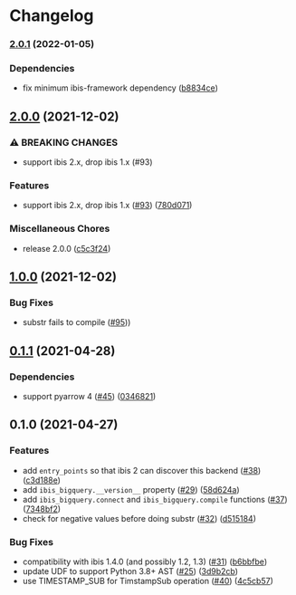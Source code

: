 # Changelog

### [2.0.1](https://www.github.com/ibis-project/ibis-bigquery/compare/v2.0.0...v2.0.1) (2022-01-05)


### Dependencies

* fix minimum ibis-framework dependency ([b8834ce](https://www.github.com/ibis-project/ibis-bigquery/commit/b8834ce58453a09d790f44eb73f98319f17f84fa))

## [2.0.0](https://www.github.com/ibis-project/ibis-bigquery/compare/v0.1.1...v2.0.0) (2021-12-02)


### ⚠ BREAKING CHANGES

* support ibis 2.x, drop ibis 1.x (#93)

### Features

* support ibis 2.x, drop ibis 1.x ([#93](https://www.github.com/ibis-project/ibis-bigquery/issues/93)) ([780d071](https://www.github.com/ibis-project/ibis-bigquery/commit/780d07168758571d582e8a679e194ac8de33b36b))


### Miscellaneous Chores

* release 2.0.0 ([c5c3f24](https://www.github.com/ibis-project/ibis-bigquery/commit/c5c3f2414dbb2046b5e3bdb14204b6440c9a772b))

## [1.0.0](https://www.github.com/ibis-project/ibis-bigquery/compare/v0.1.1...v1.0.0) (2021-12-02)

### Bug Fixes

* substr fails to compile ([#95](https://github.com/ibis-project/ibis-bigquery/pull/95))) 

## [0.1.1](https://www.github.com/ibis-project/ibis-bigquery/compare/v0.1.0...v0.1.1) (2021-04-28)


### Dependencies

* support pyarrow 4 ([#45](https://www.github.com/ibis-project/ibis-bigquery/issues/45)) ([0346821](https://www.github.com/ibis-project/ibis-bigquery/commit/03468217650d639d304c91e00ca4507828cfcfc4))

## 0.1.0 (2021-04-27)


### Features

* add `entry_points` so that ibis 2 can discover this backend ([#38](https://www.github.com/ibis-project/ibis-bigquery/issues/38)) ([c3d188e](https://www.github.com/ibis-project/ibis-bigquery/commit/c3d188e107176c7fff6e7bce572330797cb3e2bc))
* add `ibis_bigquery.__version__` property ([#29](https://www.github.com/ibis-project/ibis-bigquery/issues/29)) ([58d624a](https://www.github.com/ibis-project/ibis-bigquery/commit/58d624abaaa9db4106241128559e28b5c2a2e715))
* add `ibis_bigquery.connect` and `ibis_bigquery.compile` functions ([#37](https://www.github.com/ibis-project/ibis-bigquery/issues/37)) ([7348bf2](https://www.github.com/ibis-project/ibis-bigquery/commit/7348bf2daea0f99e0e46d77cdcd8863f4274ab8b))
* check for negative values before doing substr ([#32](https://github.com/ibis-project/ibis-bigquery/pull/32)) ([d515184](https://github.com/ibis-project/ibis-bigquery/commit/d51518427b3178939ff40fd6a62f8298e71b57a0))


### Bug Fixes

* compatibility with ibis 1.4.0 (and possibly 1.2, 1.3) ([#31](https://www.github.com/ibis-project/ibis-bigquery/issues/31)) ([b6bbfbe](https://www.github.com/ibis-project/ibis-bigquery/commit/b6bbfbe412ec017e441ecb730c590dfccadfbd84))
* update UDF to support Python 3.8+ AST ([#25](https://www.github.com/ibis-project/ibis-bigquery/issues/25)) ([3d9b2cb](https://www.github.com/ibis-project/ibis-bigquery/commit/3d9b2cbda4ea091bfa1442a306c4ef9271fb3a4c))
* use TIMESTAMP_SUB for TimstampSub operation ([#40](https://www.github.com/ibis-project/ibis-bigquery/issues/40)) ([4c5cb57](https://www.github.com/ibis-project/ibis-bigquery/commit/4c5cb5769497eece2913ec567057b6d440c0922b))
